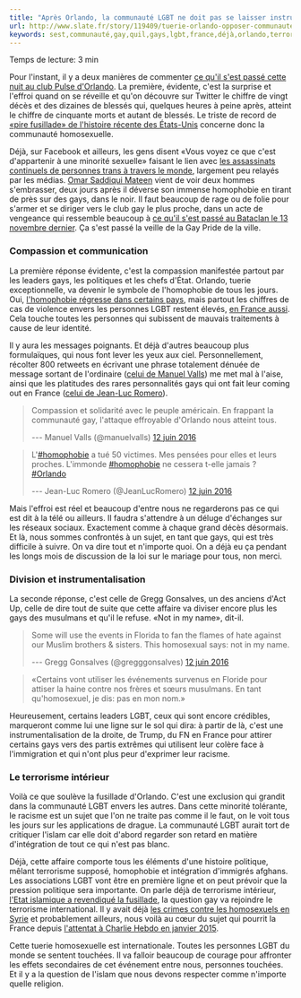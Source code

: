 ```yaml
---
title: "Après Orlando, la communauté LGBT ne doit pas se laisser instrumentaliser"
url: http://www.slate.fr/story/119409/tuerie-orlando-opposer-communaute-gay
keywords: sest,communauté,gay,quil,gays,lgbt,france,déjà,orlando,terrorisme,instrumentaliser,cest
---
```

Temps de lecture: 3 min

Pour l\'instant, il y a deux manières de commenter [ce qu\'il s\'est passé cette nuit au club Pulse d\'Orlando](http://www.slate.fr/story/119397/fusillade-orlando-pulse-gay). La première, évidente, c\'est la surprise et l\'effroi quand on se réveille et qu\'on découvre sur Twitter le chiffre de vingt décès et des dizaines de blessés qui, quelques heures à peine après, atteint le chiffre de cinquante morts et autant de blessés. Le triste de record de [«pire fusillade» de l\'histoire récente des États-Unis](http://ici.radio-canada.ca/nouvelles/international/2016/06/12/001-fusillade-pulse-club-orlando-floride-dimanche.shtml) concerne donc la communauté homosexuelle.

Déjà, sur Facebook et ailleurs, les gens disent «Vous voyez ce que c\'est d\'appartenir à une minorité sexuelle» faisant le lien avec [les assassinats continuels de personnes trans à travers le monde](http://yagg.com/2014/11/03/trans-murder-monitoring-signale-226-assassinats-de-personnes-trans-au-cours-des-douze-derniers-mois/), largement peu relayés par les médias. [Omar Saddiqui Mateen](http://edition.cnn.com/2016/06/12/us/orlando-shooter-omar-mateen/index.html) vient de voir deux hommes s\'embrasser, deux jours après il déverse son immense homophobie en tirant de près sur des gays, dans le noir. Il faut beaucoup de rage ou de folie pour s\'armer et se diriger vers le club gay le plus proche, dans un acte de vengeance qui ressemble beaucoup à [ce qu\'il s\'est passé au Bataclan le 13 novembre dernier](http://www.slate.fr/story/109913/bataclan-gens-hurlaient-tortures-attaques-terroristes). Ça s\'est passé la veille de la Gay Pride de la ville.

### Compassion et communication

La première réponse évidente, c\'est la compassion manifestée partout par les leaders gays, les politiques et les chefs d\'État. Orlando, tuerie exceptionnelle, va devenir le symbole de l\'homophobie de tous les jours. Oui, [l\'homophobie régresse dans certains pays](http://www.20minutes.fr/societe/1844083-20160511-actes-homophobes-recul-persiste-homophobie-ordinaire), mais partout les chiffres de cas de violence envers les personnes LGBT restent élevés, [en France aussi](https://www.sos-homophobie.org/article/rapport-annuel-2015-de-sos-homophobie-des-lgbtphobies-ancrees). Cela touche toutes les personnes qui subissent de mauvais traitements à cause de leur identité.

Il y aura les messages poignants. Et déjà d\'autres beaucoup plus formulaïques, qui nous font lever les yeux aux ciel. Personnellement, récolter 800 retweets en écrivant une phrase totalement dénuée de message sortant de l\'ordinaire ([celui de Manuel Valls](https://twitter.com/manuelvalls/status/742005093747294208)) me met mal à l\'aise, ainsi que les platitudes des rares personnalités gays qui ont fait leur coming out en France ([celui de Jean-Luc Romero](https://twitter.com/JeanLucRomero/status/742016864692412416)).

> Compassion et solidarité avec le peuple américain. En frappant la communauté gay, l\'attaque effroyable d\'Orlando nous atteint tous.
>
> --- Manuel Valls (\@manuelvalls) [12 juin 2016](https://twitter.com/manuelvalls/status/742005093747294208)

> L\'[\#homophobie](https://twitter.com/hashtag/homophobie?src=hash) a tué 50 victimes. Mes pensées pour elles et leurs proches. L\'immonde [\#homophobie](https://twitter.com/hashtag/homophobie?src=hash) ne cessera t-elle jamais ? [\#Orlando](https://twitter.com/hashtag/Orlando?src=hash)
>
> --- Jean-Luc Romero (\@JeanLucRomero) [12 juin 2016](https://twitter.com/JeanLucRomero/status/742016864692412416)

Mais l\'effroi est réel et beaucoup d\'entre nous ne regarderons pas ce qui est dit à la télé ou ailleurs. Il faudra s\'attendre à un déluge d\'échanges sur les réseaux sociaux. Exactement comme à chaque grand décès désormais. Et là, nous sommes confrontés à un sujet, en tant que gays, qui est très difficile à suivre. On va dire tout et n\'importe quoi. On a déjà eu ça pendant les longs mois de discussion de la loi sur le mariage pour tous, non merci.

### Division et instrumentalisation

La seconde réponse, c\'est celle de Gregg Gonsalves, un des anciens d\'Act Up, celle de dire tout de suite que cette affaire va diviser encore plus les gays des musulmans et qu\'il le refuse. «Not in my name», dit-il.

> Some will use the events in Florida to fan the flames of hate against our Muslim brothers & sisters. This homosexual says: not in my name.
>
> --- Gregg Gonsalves (\@gregggonsalves) [12 juin 2016](https://twitter.com/gregggonsalves/status/742016111701557248)

> «Certains vont utiliser les événements survenus en Floride pour attiser la haine contre nos frères et sœurs musulmans. En tant qu\'homosexuel, je dis: pas en mon nom.»

Heureusement, certains leaders LGBT, ceux qui sont encore crédibles, marqueront comme lui une ligne sur le sol qui dira: à partir de là, c\'est une instrumentalisation de la droite, de Trump, du FN en France pour attirer certains gays vers des partis extrêmes qui utilisent leur colère face à l\'immigration et qui n\'ont plus peur d\'exprimer leur racisme.

### Le terrorisme intérieur

Voilà ce que soulève la fusillade d\'Orlando. C\'est une exclusion qui grandit dans la communauté LGBT envers les autres. Dans cette minorité tolérante, le racisme est un sujet que l\'on ne traite pas comme il le faut, on le voit tous les jours sur les applications de drague. La communauté LGBT aurait tort de critiquer l\'islam car elle doit d\'abord regarder son retard en matière d\'intégration de tout ce qui n\'est pas blanc.

Déjà, cette affaire comporte tous les éléments d\'une histoire politique, mêlant terrorisme supposé, homophobie et intégration d\'immigrés afghans. Les associations LGBT vont être en première ligne et on peut prévoir que la pression politique sera importante. On parle déjà de terrorisme intérieur, [l\'Etat islamique a revendiqué la fusillade](http://www.liberation.fr/planete/2016/06/12/l-etat-islamique-revendique-la-fusillade-a-orlando-qui-a-fait-50-morts_1458882), la question gay va rejoindre le terrorisme international. Il y avait déjà [les crimes contre les homosexuels en Syrie](http://yagg.com/2015/03/10/daesh-des-refugies-syriens-temoignent/) et probablement ailleurs, nous voilà au cœur du sujet qui pourrit la France depuis [l\'attentat à Charlie Hebdo en janvier 2015](http://www.slate.fr/dossier/79693/attentat-meurtrier-charlie-hebdo).

Cette tuerie homosexuelle est internationale. Toutes les personnes LGBT du monde se sentent touchées. Il va falloir beaucoup de courage pour affronter les effets secondaires de cet événement entre nous, personnes touchées. Et il y a la question de l\'islam que nous devons respecter comme n\'importe quelle religion.
